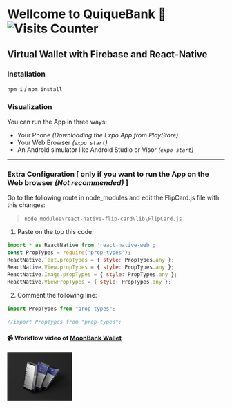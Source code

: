 # Wellcome to QuiqueBank 🤗              ![Visits Counter](https://enuvpj5cvbk9f9f.m.pipedream.net)
## Virtual Wallet with Firebase and React-Native
### Installation
```npm i``` / ```npm install```
### Visualization
You can run the App in three ways:
- Your Phone _(Downloading the Expo App from PlayStore)_
- Your Web Browser _(```expo start```)_
- An Android simulator like Android Studio or Visor _(```expo start```)_
---
### Extra Configuration [ only if you want to run the App on the Web browser _(*_Not recommended_*)_ ]
Go to the following route in node_modules and edit the FlipCard.js file with this changes:
>```node_modules\react-native-flip-card\lib\FlipCard.js```
1. Paste on the top this code:
```javascript
import * as ReactNative from 'react-native-web';
const PropTypes = require('prop-types');
ReactNative.Text.propTypes = { style: PropTypes.any };
ReactNative.View.propTypes = { style: PropTypes.any };
ReactNative.Image.propTypes = { style: PropTypes.any };
ReactNative.ViewPropTypes = { style: PropTypes.any };
```
2. Comment the following line:
```javascript 
import PropTypes from "prop-types";
```
```javascript 
//import PropTypes from "prop-types";
```

#### 📹 Workflow video of [MoonBank Wallet](https://youtu.be/L2yQqAn2gy4)
<a href='https://youtu.be/L2yQqAn2gy4' target='_blank'>
  <img width='30%' src='https://github.com/larts85/Wallet-Native/blob/master/assets/WhatsApp%20Image%202020-11-30%20at%2023.55.07.jpeg' alt='MoonBank' />
</a>
